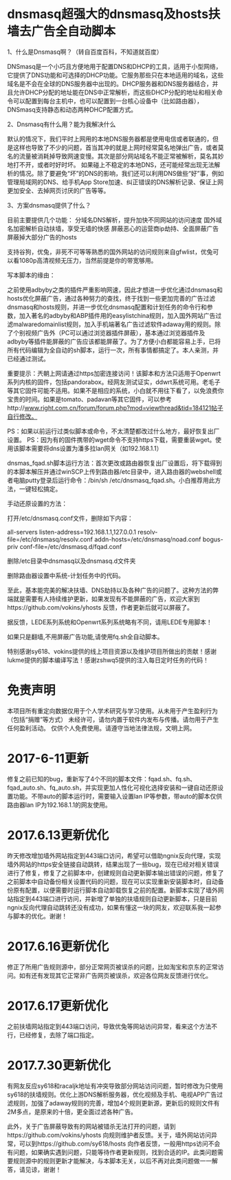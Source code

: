 # dnsmasq超强大的dnsmasq及hosts扶墙去广告全自动脚本

1、什么是Dnsmasq啊？（转自百度百科，不知道就百度）

DNSmasq是一个小巧且方便地用于配置DNS和DHCP的工具，适用于小型网络，它提供了DNS功能和可选择的DHCP功能。它服务那些只在本地适用的域名，这些域名是不会在全球的DNS服务器中出现的。DHCP服务器和DNS服务器结合，并且允许DHCP分配的地址能在DNS中正常解析，而这些DHCP分配的地址和相关命令可以配置到每台主机中，也可以配置到一台核心设备中（比如路由器），DNSmasq支持静态和动态两种DHCP配置方式。

2、Dnsmasq有什么用？能为我解决什么

默认的情况下，我们平时上网用的本地DNS服务器都是使用电信或者联通的，但是这样也导致了不少的问题，首当其冲的就是上网时经常莫名地弹出广告，或者莫名的流量被消耗掉导致网速变慢。其次是部分网站域名不能正常被解析，莫名其妙地打不开，或者时好时坏。
如果碰上不稳定的本地DNS，还可能经常出现无法解析的情况。除了要避免“坏”的DNS的影响，我们还可以利用DNS做些“好”事，例如管理局域网的DNS、给手机App Store加速、纠正错误的DNS解析记录、保证上网更加安全、去掉网页讨厌的广告等等。

3、方案dnsmasq提供了什么？

目前主要提供几个功能：
分域名DNS解析，提升加快不同网站的访问速度
国外域名加密解析自动扶墙，享受无墙的快感
屏蔽恶心的运营商ip劫持、全面屏蔽广告
屏蔽掉大部分广告的hosts

支持谷狗，优兔，非死不可等等熟悉的国外网站的访问规则来自gfwlist，优兔可以看1080p高清视频无压力，当然前提是你的带宽够用。

写本脚本的缘由：

之前使用adbyby之类的插件严重影响网速，因此才想进一步优化通过dnsmasq和hosts优化屏蔽广告，通过各种努力的查找，终于找到一些更加完善的广告过滤dnsmasq和hosts规则，并进一步优化dnsmasq配置和计划任务的命令行和参数，加入著名的adbyby和ABP插件用的easylistchina规则，加入国外网站广告过滤malwaredomainlist规则，加入手机端著名广告过滤软件adaway用的规则。除了个别视频广告外（PC可以通过浏览器插件屏蔽），基本通过浏览器插件及adbyby等插件能屏蔽的广告应该都能屏蔽了。为了方便小白都能容易上手，已将所有代码编辑为全自动的sh脚本，运行一次，所有事情都搞定了。本人亲测，并已经通过测试。

重要提示：兲朝上网请通过https加密连接访问！该脚本和方法只适用于Openwrt系列内核的固件，包括pandorabox。经网友测试证实，ddwrt系统可用。老毛子等其它固件可能不适用。如果不是相应的系统，小白就不用往下看了，以免浪费你宝贵的时间。如果是tomato、padavan等其它固件，可以参考http://www.right.com.cn/forum/forum.php?mod=viewthread&tid=184121帖子自行修改。

PS：如果以前运行过类似脚本或命令，不太清楚都改过什么地方，最好恢复出厂设置。
PS：因为有的固件携带的wget命令不支持https下载，需要重装wget。使用该脚本需要将dns设置为潘多拉lan网关（如192.168.1.1）

dnsmas_fqad.sh脚本运行方法：首次更改或路由器恢复出厂设置后，将下载得到的本脚本解压并通过winSCP上传到路由器/etc目录中，进入路由器的webshell或者电脑putty登录后运行命令：/bin/sh /etc/dnsmasq_fqad.sh。小白推荐用此方法，一键轻松搞定。

手动还原设置的方法：

打开/etc/dnsmasq.conf文件，删除如下内容：

all-servers
listen-address=192.168.1.1,127.0.0.1
resolv-file=/etc/dnsmasq/resolv.conf
addn-hosts=/etc/dnsmasq/noad.conf
bogus-priv
conf-file=/etc/dnsmasq.d/fqad.conf

删除/etc目录中dnsmasq以及dnsmasq.d文件夹

删除路由器设置中系统-计划任务中的代码。

至此，基本能完美的解决扶墙、DNS劫持以及各种广告的问题了。这种方法的弊端就是需要有人持续维护更新，如果发现有不能屏蔽的广告，欢迎大家到https://github.com/vokins/yhosts 反馈，作者更新后就可以屏蔽了。

据反馈，LEDE系列系统和Openwrt系列系统略有不同，请用LEDE专用脚本！

如果只是翻墙,不用屏蔽广告功能,请使用fq.sh全自动脚本。

特别感谢sy618、vokins提供的线上项目资源以及维护项目所做出的贡献！感谢lukme提供的脚本编译写法！感谢zshwq5提供的注入每日定时任务的代码！

# 免责声明

本项目所有重定向数据仅用于个人学术研究与学习使用。从未用于产生盈利行为（包括“捐赠”等方式）
未经许可，请勿内置于软件内发布与传播。请勿用于产生任何盈利活动。
仅供个人免费使用。请遵守当地法律法规，文明上网。

# 2017-6-11更新

修复之前已知的bug，重新写了4个不同的脚本文件：fqad.sh、fq.sh、fqad_auto.sh、fq_auto.sh，并实现更加人性化可视化选择安装和一键自动还原设置功能。不带auto的脚本运行时，需要输入设置lan IP等参数，带auto的脚本仅供路由器lan IP为192.168.1.1的网友使用。

# 2017.6.13更新优化

昨天修改增加墙外网站指定到443端口访问，希望可以借助ngnix反向代理，实现墙外网站的https安全链接自动跳转，结果出现了一些bug，现在已经对相关错误进行了修复，修复了之前脚本中，创建规则自动更新脚本输出错误的问题，修复了之前脚本中自动备份相关设置代码的问题，现在可以实现重新安装脚本时，自动备份原有配置，以便需要时运行脚本自动卸载恢复之前的配置。新脚本实现了墙外网站指定到443端口进行访问，并新增了单独的扶墙规则自动更新脚本，只是目前ngnix反向代理自动跳转还没有成功，如果有懂这一块的网友，欢迎联系我一起参与脚本的优化。谢谢！

# 2017.6.16更新优化

修正了所用广告规则源中，部分正常网页被误杀的问题，比如淘宝和京东的正常访问。如有还有发现其它正常非广告网页被误杀，欢迎各位网友反馈进行优化。

# 2017.6.17更新优化

之前扶墙网站指定到443端口访问，导致优兔等网站访问异常，看来这个方法不行，已经修复，去除了端口指定。

# 2017.7.30更新优化

有网友反应sy618和racaljk地址有冲突导致部分网站访问问题，暂时修改为只使用sy618的扶墙规则。优化上游DNS解析服务器，优化视频及手机、电视APP广告过滤规则，加强了adaway规则的完善，增加4个规则更新源，更新后的规则文件有2M多点，是原来的十倍，更全面过滤各种广告。

此外，关于广告屏蔽导致有的网站被错杀无法打开的问题，请到https://github.com/vokins/yhosts 向规则维护者反馈。关于，墙外网站访问异常，可以到https://github.com/sy618/hosts 向作者反馈，一般用https访问不会有问题，如果确实遇到问题，只能等待作者更新规则，找到合适的IP。此类问题需要规则源中的规则更新才能解决，与本脚本无关，以后不再对此类问题做一一解答，请见谅，谢谢！
